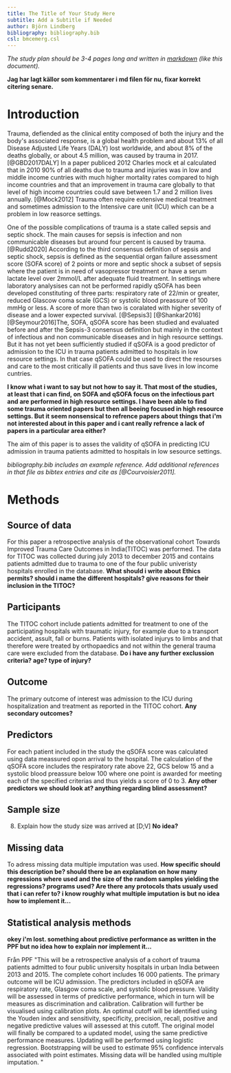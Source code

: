 ```yaml
---
title: The Title of Your Study Here
subtitle: Add a Subtitle if Needed
author: Björn Lindberg
bibliography: bibliography.bib
csl: bmcemerg.csl
---
```


*The study plan should be 3-4 pages long and written in
[markdown](https://rmarkdown.rstudio.com/) (like this
document).*

__Jag har lagt källor som kommentarer i md filen för nu, fixar korrekt citering senare.__

Introduction
============

<!--__TRAUMA IS A GLOBAL PROBLEM AND MORE SO IN LOW INCOME REGION:__--> 
Trauma, defiended as the clinical entity composed of both the injury and the body's associated response, is a global health problem and about 13% of all Disease Adjusted Life Years (DALY) lost worldwide, and about 8% of the deaths globally, or about 4.5 million, was caused by trauma in 2017. [@GBD2017DALY] <!-- https://www.thelancet.com/lancet/visualisations/gbd-compare --> In a paper publiced 2012 Charles mock et al calculated that in 2010 90% of all deaths due to trauma and injuries was in low and middle income cuntries with much higher mortality rates compared to high income countries and that an improvement in trauma care globally to that level of high income countries could save between 1.7 and 2 million lives annually. [@Mock2012] Trauma often require extensive medical treatment and sometimes admission to the Intensive care unit (ICU) which can be a problem in low reasorce settings.  

<!--__What is SOFA and qSOFA:__--> 
One of the possible complications of trauma is a state called sepsis and septic shock. The main causes for sepsis is infection and non communicable diseases but around four percent is caused by trauma. [@Rudd2020] According to the third consensus definition of sepsis and septic shock, sepsis is defined as the sequential organ failure assessment score (SOFA score) of 2 points or more and septic shock a subset of sepsis where the patient is in need of vasopressor treatment or have a serum lactate level over 2mmol/L after adequate fluid treatment. In settings where laboratory analysises can not be performed rapidly qSOFA has been developed constituting of three parts: respiratory rate of 22/min or greater, reduced Glascow coma scale (GCS) or systolic blood preassure of 100 mmHg or less. A score of more than two is coralated with higher severity of disease and a lower expected survival.  [@Sepsis3] [@Shankar2016] [@Seymour2016]The, SOFA, qSOFA score has been studied and evaluated before and after the Sepsis-3 consensus definition but mainly in the context of infectious and non communicable diseases and in high resource settings. But it has not yet been sufficiently studied if qSOFA is a good predictor of admission to the ICU in trauma patients admitted to hospitals in low resource settings. In that case qSOFA could be used to direct the resourses and care to the most critically ill patients and thus save lives in low income cuntries.

<!-- Has it been studied as a predictor of ICU-admission in non-septic patients in other settings?:-->
__I know what i want to say but not how to say it. That most of the studies, at least that i can find, on SOFA and qSOFA focus on the infectious part and are performed in high resource settings. I have been able to find some trauma oriented papers but then all beeing focused in high resource settings. But it seem nonsensical to refrence papers about things that i'm not interested about in this paper and i cant really refrence a lack of papers in a particular area either?__   

The aim of this paper is to asses the validity of qSOFA in predicting ICU admission in trauma patients admitted to hospitals in low sesource settings. <!-- End with the aim --> 

<!--*The background/introduction should summarise the scope of the problem,
what is known about the problem, what is not known, what specific
knowledge gap the study is supposed to fill and why this is
important. It should end be stating the aim of the study. The
background should be 4-5 paragraphs long and each paragraph should be
between 3-5 sentences. Strive to make the paragraphs about the same
length.* -->

*bibliography.bib includes an example reference. Add additional
references in that file as bibtex entries and cite as
[@Courvoisier2011].*

<!--*bmcemerg.csl is a citation style language file that governs how 
citations and the reference list will be formatted. Leave as it is.* -->

Methods
=======

## Source of data

<!-- 
4a) Describe the study design or source of data (e.g., randomized trial, cohort, or
registry data), separately for the development and validation data sets, if applicable
4b) Specify the key study dates, including start of accrual; end of accrual; and, if
applicable, end of follow-up. 

This study involved an analysis of the observational cohort Towards Improved Trauma Care Outcomes in India (TITCO), for which data were collected before the conception of this study. Ethics committees at all participating centres approved the collation of the database and granted a waiver of consent for patients with trauma (Lokmanya Tilak Municipal General Hospital, IEC/11/13; King Edward Memorial Hospital, IEC(I)/OUT/222/14; Seth Sukhlal Karnani Memorial Hospital, IEC/279; All‐India Institute of Medical Sciences, IEC/NP‐279/2013 RP‐01/2013). The study was conducted using anonymized data, and was registered at ClinicalTrials.gov (NCT03069755) before the research was undertaken.

-->
For this paper a retrospective analysis of the observational cohort Towards Improved Trauma Care Outcomes in India(TITOC) was performed. The data for TITOC was collected during july 2013 to december 2015 and contains patients admitted due to trauma to one of the four public univeristy hospitals enrolled in the database. __What should i write about Ethics permits? should i name the different hospitals? give reasons for their inclusion in the TITOC?__


## Participants
<!-- 
5a) Specify key elements of the study setting (e.g., primary care, secondary care,
general population) including number and location of centres. [D;V]
5b) Describe eligibility criteria for participants. [D;V]
5c) Give details of treatments received, if relevant.  [D;V] NOT RELEVANT?
Patients included in the TITCO cohort were those presenting to one of the participating centres with traumatic injury following a transport accident, fall, assault, self‐harm or burn, and who were alive on arrival and admitted to the hospital for treatment. Patients with an isolated limb injury were excluded from the database as such patients are treated by orthopaedic surgeons and not within trauma care pathway, which comprises a first survey done by a surgical resident with an on‐call consultant surgeon and subsequent observation or surgery. Patients from the TITCO cohort who were aged 15 years or older and underwent surgical intervention within 24 h of arrival were included in this study.
-->

The TITOC cohort include patients admitted for treatment to one of the participating hospitals with traumatic injury, for example due to a transport accident, assult, fall or burns. Patients with isolated injurys to limbs and that therefore were treated by orthopaedics and not within the general trauma care were excluded from the database. __Do i have any further exclussion criteria? age? type of injury?__     


## Outcome
<!--
6a) Clearly define the outcome that is predicted by the prediction model, including how
and when assessed. [D;V]
6b) Report any actions to blind assessment of the outcome to be predicted. [D;V] NOT RELEVANT?
-->
The primary outcome of interest was admission to the ICU during hospitalization and treatment as reported in the TITOC cohort. __Any secondary outcomes?__


## Predictors
<!--
7a) Clearly define all predictors used in developing or validating the multivariable
prediction model, including how and when they were measured. [D;V]
7b) Report any actions to blind assessment of predictors for the outcome and other
predictors. [D;V]
-->
For each patient included in the study the qSOFA score was calculated using data meassured opon arrival to the hospital. The calculation of the qSOFA score includes the respiratory rate above 22, GCS below 15 and a systolic blood preassure below 100 where one point is awarded for meeting each of the specified criterias and thus yields a score of 0 to 3. __Any other predictors we should look at? anything regarding blind assessment?__

## Sample size
8) Explain how the study size was arrived at [D;V]
__No idea?__

## Missing data
<!--
9) Describe how missing data were handled (e.g., complete-case analysis, single
imputation, multiple imputation) with details of any imputation method. [D;V]
-->
To adress missing data multiple imputation was used. __How specific should this description be? should there be an explanation on how many regressions where used and the size of the random samples yielding the regressions? programs used? Are there any protocols thats usualy used that i can refer to? i know roughly what multiple imputation is but no idea how to implement it...__ 


## Statistical analysis methods
<!--
10c. For validation, describe how the predictions were calculated. [V]
10d) Specify all measures used to assess model performance and, if relevant, to
compare multiple models [D;V]
10e. Describe any model updating (for example, recalibration) arising from the validation, if done. [V]
-->

__okey i'm lost. something about predictive performance as written in the PPF but no idea how to explain nor implement it...__


<!-- Go ahead and add the TRIPOD subheadings. Read for example https://bjssjournals.onlinelibrary.wiley.com/doi/abs/10.1002/bjs.10862 for a description of the cohort-->

Från PPF "This will be a retrospective analysis of a cohort of trauma patients admitted to four public university hospitals in urban India between 2013 and 2015. The complete cohort includes 16 000 patients. The primary outcome will be ICU admission. The predictors included in qSOFA are respiratory rate, Glasgow coma scale, and systolic blood pressure. Validity will be assessed in terms of predictive performance, which in turn will be measures as discrimination and calibration. Calibration will further be visualised using calibration plots. An optimal cutoff will be identified using the Youden index and sensitivity, specificity, precision, recall, positive and negative predictive values will assessed at this cutoff. The original model will finally be compared to a updated model, using the same predictive performance measures. Updating will be performed using logistic regression. Bootstrapping will be used to estimate 95% confidence intervals associated with point estimates. Missing data will be handled using multiple imputation. "


<!--*Refer to the appropriate reporting guideline for details. If you are
developing, updating or validating a clinical prediction model then
use
[TRIPOD](https://www.equator-network.org/reporting-guidelines/tripod-statement/). If
you are conducting an observational study, for example a cohort or
case control study in which you assess associations between some
exposure and an outcome then use
[STROBE](https://www.equator-network.org/reporting-guidelines/strobe/).*-->
